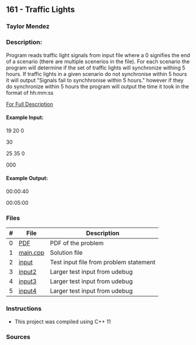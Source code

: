 ## 161 - Traffic Lights
### Taylor Mendez 
### Description:

Program reads traffic light signals from input file where a 0
signifies the end of a scenario (there are multiple scenerios in
the file). For each scenario the program will determine if the set
of traffic lights will synchronize withing 5 hours. If traffic
lights in a given scenario do not synchronise within 5 hours it will
output "Signals fail to synchhronise within 5 hours." however if they
do synchronize within 5 hours the program will output the time it took
in the format of hh:mm:ss

[For Full Description](./p161.pdf)

#### Example Input:

19 20   0

30

  25    35 0

000

#### Example Output:

00:00:40

00:05:00


### Files

|   #   | File                       | Description                                                |
| :---: | -------------------------- | ---------------------------------------------------------- |
|   0   | [PDF](./p161.pdf)          | PDF of the problem                                         |
|   1   | [main.cpp](./main.cpp)     | Solution file                                              |
|   2   | [input](./input.txt)       | Test input file from problem statement                     |
|   3   | [input2](./input2.txt)     | Larger test input from udebug                              |
|   4   | [input3](./input3.txt)     | Larger test input from udebug                              |
|   5   | [input4](./input4.txt)     | Larger test input from udebug                              |

### Instructions

- This project was compiled using C++ 11

### Sources

